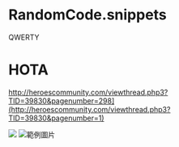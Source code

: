 # RandomCode.snippets
QWERTY


# HOTA

http://heroescommunity.com/viewthread.php3?TID=39830&pagenumber=298](http://heroescommunity.com/viewthread.php3?TID=39830&pagenumber=1)

![](http://heroes3towns.com/docent/scn5.png) 
![範例圖片](https://example.com/image.jpg "這是一個範例圖片")
